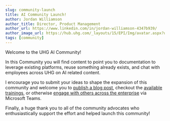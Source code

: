 ```yaml
---
slug: community-launch
title: AI Community Launch!
author: Jordan Williamson
author_title: Director, Product Management
author_url: https://www.linkedin.com/in/jordan-williamson-4347b939/
author_image_url: https://hub.uhg.com/_layouts/15/EPI/Img/avatar.aspx?useCaching=false&h=144&w=144&auri=people/137227/avatar?a=313020
tags: [community]
---
```


Welcome to the UHG AI Community! 


In this Community you will find content to point you to documentation to leverage existing platforms, reuse something already exists, and chat with employees across UHG on AI related content.

I encourage you to submit your ideas to shape the expansion of this community and welcome you to [publish a blog post](https://github.optum.com/ai-community/ai-community-site/issues/new?assignees=jwilli&labels=blog-post&template=new-blog-post.md&title=), checkout the [available trainings](/docs/training/uhg-training), or otherwise [engage with others across the enterprise](https://teams.microsoft.com/l/channel/19%3acaa60c3a0b83449b891732b0ad5ae22b%40thread.tacv2/General?groupId=a886ded2-d2cb-437c-acbf-e9d200fd8480&tenantId=db05faca-c82a-4b9d-b9c5-0f64b6755421) via Microsoft Teams.

Finally, a huge thank you to all of the community advocates who enthusiastically support the effort and helped launch this community!
